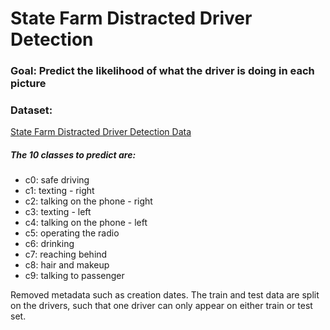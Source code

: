 # State Farm Distracted Driver Detection

### Goal: Predict the likelihood of what the driver is doing in each picture

### Dataset:
<a href= "https://www.kaggle.com/c/state-farm-distracted-driver-detection/data">State Farm Distracted Driver Detection Data</a>

##### The 10 classes to predict are:
  * c0: safe driving
  * c1: texting - right
  * c2: talking on the phone - right
  * c3: texting - left
  * c4: talking on the phone - left
  * c5: operating the radio
  * c6: drinking
  * c7: reaching behind
  * c8: hair and makeup
  * c9: talking to passenger

Removed metadata such as creation dates. The train and test data are split on the drivers, such that one driver can only appear on either train or test set. 


